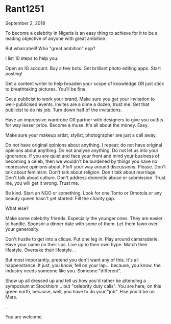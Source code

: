 # Rant1251


September 2, 2018

To become a celebrity in Nigeria is an easy thing to achieve for it to be a leading objective of anyone with great ambition.

But wharrahell! Who "great ambition" epp?

I list 10 steps to help you:

Open an IG account. Buy a few bots. Get brilliant photo editing apps. Start posting!

Get a content writer to help broaden your scope of knowledge OR just stick to breathtaking pictures. You'll be fine.

Get a publicist to work your brand. Make sure you get your invitation to well-publicised events. Invites are a dime a dozen, trust me. Get that publicist to do his job. Turn down half of the invitations.

Have an impressive wardrobe OR partner with designers to give you outfits for way lesser price. Become a muse. It's all about the money. Easy.

Make sure your makeup artist, stylist, photographer are just a call away.

Do not have original opinions about anything. I repeat: do not have original opinions about anything. Do not analyse anything. Do not let us into your ignorance. If you are quiet and face your front and mind your business of becoming a celeb, then we wouldn't be burdened by things you have no impressive opinions about. Fluff your way around discussions. Please. 
Don't talk about feminism. Don't talk about religion. Don't talk about marriage. Don't talk about culture. Don't address domestic abuse or submission. Trust me, you will get it wrong. Trust me.

Be kind. Start an NGO or something. Look for one Tonto or Omotola or any beauty queen hasn't yet started. Fill the charity gap.

What else?

Make some celebrity friends. Especially the younger ones. They are easier to handle. Sponsor a dinner date with some of them. Let them fawn over your generosity. 

Don't hustle to get into a clique. Put one leg in. Play around camaraderie. Have your name on their lips. Live up to their own hype. Match their lifestyle. Overtake their lifestyle. 
.

But most importantly, pretend you don't want any of this. It's all happenstance. It just, you know, fell on your lap... because, you know, the industry needs someone like you. Someone "different".

Show up all dressed up and tell us how you'd rather be attending a symposium at Stockhlom... but "celebrity duty calls". You are here, on this green earth, because, well, you have to do your "job". Else you'd be on Mars.

.

You are welcome.